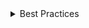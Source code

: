 <details>
<summary>
 Best Practices
</summary>

### Layout

- For dialog boxes and panels, where people are moving through a sequence of screens, right-align buttons with the
  container.
- For single-page forms and focused tasks, left-align buttons with the container.
- Always place the primary button on the left, the secondary button just to the right of it.
- Show only one primary button that inherits theme color at rest state. If there are more than two buttons with
  equal priority, all buttons should have neutral backgrounds.
- Don't use a button to navigate to another place; use a link instead. The exception is in a wizard where "Back" and
  "Next" buttons may be used.
- Don't place the default focus on a button that destroys data. Instead, place the default focus on the button that
  performs the "safe act" and retains the content (such as "Save") or cancels the action (such as "Cancel").

### Content

- Use sentence-style capitalization—only capitalize the first word. For more info, see
  [Capitalization](https://docs.microsoft.com/en-us/style-guide/capitalization) in the Microsoft Writing Style Guide.
- Make sure it's clear what will happen when people interact with the button. Be concise; usually a single verb
  is best. Include a noun if there is any room for interpretation about what the verb means.
  For example, "Delete folder" or "Create account".

</details>
